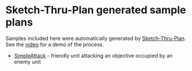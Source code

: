 # Sketch-Thru-Plan generated sample plans

Samples included here were automatically generated by [Sketch-Thru-Plan](http://www.hyssos.com). See the [video](https://vimeo.com/641689328) for a demo of the process.

* [SimpleAttack](./SimpleAttack) - friendly unit attacking an objective occupied by an enemy unit
